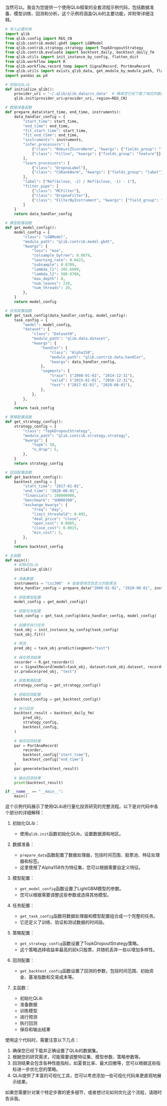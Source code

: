 当然可以。我会为您提供一个使用QLib框架的全套流程示例代码，包括数据准备、模型训练、回测和分析。这个示例将涵盖QLib的主要功能，并附带详细注释。



```python
# 导入必要的库
import qlib
from qlib.config import REG_CN
from qlib.contrib.model.gbdt import LGBModel
from qlib.contrib.strategy.strategy import TopkDropoutStrategy
from qlib.contrib.evaluate import backtest_daily, backtest_daily_fm
from qlib.utils import init_instance_by_config, flatten_dict
from qlib.workflow import R
from qlib.workflow.record_temp import SignalRecord, PortAnaRecord
from qlib.utils import exists_qlib_data, get_module_by_module_path, flatten_dict
import pandas as pd

# 初始化QLib
def initialize_qlib():
    provider_uri = "~/.qlib/qlib_data/cn_data"  # 确保您已经下载了相应的数据集
    qlib.init(provider_uri=provider_uri, region=REG_CN)

# 数据准备函数
def prepare_data(start_time, end_time, instruments):
    data_handler_config = {
        "start_time": start_time,
        "end_time": end_time,
        "fit_start_time": start_time,
        "fit_end_time": end_time,
        "instruments": instruments,
        "infer_processors": [
            {"class": "RobustZScoreNorm", "kwargs": {"fields_group": "feature", "clip_outlier": True}},
            {"class": "Fillna", "kwargs": {"fields_group": "feature"}}
        ],
        "learn_processors": [
            {"class": "DropnaLabel"},
            {"class": "CSRankNorm", "kwargs": {"fields_group": "label"}}
        ],
        "label": ["Ref($close, -2) / Ref($close, -1) - 1"],
        "filter_pipe": [
            {"class": "MCFilter"},
            {"class": "DropnaFilter"},
            {"class": "FilterByInstrument", "kwargs": {"field_group": "feature"}}
        ]
    }
    return data_handler_config

# 模型配置函数
def get_model_config():
    model_config = {
        "class": "LGBModel",
        "module_path": "qlib.contrib.model.gbdt",
        "kwargs": {
            "loss": "mse",
            "colsample_bytree": 0.8879,
            "learning_rate": 0.0421,
            "subsample": 0.8789,
            "lambda_l1": 205.6999,
            "lambda_l2": 580.9768,
            "max_depth": 8,
            "num_leaves": 210,
            "num_threads": 20,
        },
    }
    return model_config

# 任务配置函数
def get_task_config(data_handler_config, model_config):
    task_config = {
        "model": model_config,
        "dataset": {
            "class": "DatasetH",
            "module_path": "qlib.data.dataset",
            "kwargs": {
                "handler": {
                    "class": "Alpha158",
                    "module_path": "qlib.contrib.data.handler",
                    "kwargs": data_handler_config,
                },
                "segments": {
                    "train": ("2008-01-01", "2014-12-31"),
                    "valid": ("2015-01-01", "2016-12-31"),
                    "test": ("2017-01-01", "2020-08-01"),
                },
            },
        },
    }
    return task_config

# 策略配置函数
def get_strategy_config():
    strategy_config = {
        "class": "TopkDropoutStrategy",
        "module_path": "qlib.contrib.strategy.strategy",
        "kwargs": {
            "topk": 50,
            "n_drop": 5,
        },
    }
    return strategy_config

# 回测配置函数
def get_backtest_config():
    backtest_config = {
        "start_time": "2017-01-01",
        "end_time": "2020-08-01",
        "financials": 100000000,
        "benchmark": "SH000300",
        "exchange_kwargs": {
            "freq": "day",
            "limit_threshold": 0.095,
            "deal_price": "close",
            "open_cost": 0.0005,
            "close_cost": 0.0015,
            "min_cost": 5,
        },
    }
    return backtest_config

# 主函数
def main():
    # 初始化QLib
    initialize_qlib()
    
    # 准备数据
    instruments = "csi300"  # 或者使用您自定义的股票池
    data_handler_config = prepare_data("2008-01-01", "2020-08-01", instruments)
    
    # 获取模型配置
    model_config = get_model_config()
    
    # 获取任务配置
    task_config = get_task_config(data_handler_config, model_config)
    
    # 创建并执行任务
    task_obj = init_instance_by_config(task_config)
    task_obj.fit()
    
    # 预测
    pred_obj = task_obj.predict(segment="test")
    
    # 保存预测结果
    recorder = R.get_recorder()
    sr = SignalRecord(model=task_obj, dataset=task_obj.dataset, record=recorder)
    sr.produce(pred_obj, "test")
    
    # 获取策略配置
    strategy_config = get_strategy_config()
    
    # 获取回测配置
    backtest_config = get_backtest_config()
    
    # 执行回测
    backtest_result = backtest_daily_fm(
        pred_obj,
        strategy_config,
        backtest_config,
    )
    
    # 保存回测结果
    par = PortAnaRecord(
        recorder,
        backtest_config["start_time"],
        backtest_config["end_time"]
    )
    par.generate(backtest_result)
    
    # 输出回测结果
    print(backtest_result)

if __name__ == "__main__":
    main()

```

这个示例代码展示了使用QLib进行量化投资研究的完整流程。以下是对代码中各个部分的详细解释：

1. 初始化QLib：
   - 使用`qlib.init`函数初始化QLib，设置数据源和地区。

2. 数据准备：
   - `prepare_data`函数配置了数据处理器，包括时间范围、股票池、特征处理器和标签。
   - 这里使用了Alpha158作为特征集，您可以根据需要自定义特征。

3. 模型配置：
   - `get_model_config`函数设置了LightGBM模型的参数。
   - 您可以根据需要调整这些参数或选择其他模型。

4. 任务配置：
   - `get_task_config`函数将数据处理器和模型配置组合成一个完整的任务。
   - 它还定义了训练、验证和测试数据的时间段。

5. 策略配置：
   - `get_strategy_config`函数设置了TopkDropoutStrategy策略。
   - 这个策略选择收益率最高的前k只股票，并随机丢弃一些以增加多样性。

6. 回测配置：
   - `get_backtest_config`函数设置了回测的参数，包括时间范围、初始资金、基准指数和交易成本等。

7. 主函数：
   - 初始化QLib
   - 准备数据
   - 训练模型
   - 进行预测
   - 执行回测
   - 保存和输出结果

使用这个代码时，需要注意以下几点：

1. 确保您已经下载并正确设置了QLib的数据集。
2. 根据您的研究需求，可能需要调整特征集、模型参数、策略参数等。
3. 回测结果会包含各种性能指标，如夏普比率、最大回撤等，您可以根据这些指标进一步优化您的策略。
4. QLib提供了丰富的可视化工具，您可以考虑添加一些可视化代码来更直观地展示结果。

如果您需要针对某个特定步骤的更多细节，或者想讨论如何优化这个流程，请随时告诉我。